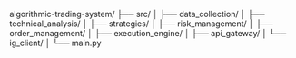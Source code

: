 algorithmic-trading-system/
├── src/
│   ├── data_collection/
│   ├── technical_analysis/
│   ├── strategies/
│   ├── risk_management/
│   ├── order_management/
│   ├── execution_engine/
│
├── api_gateway/
│   └── ig_client/
│
└── main.py
